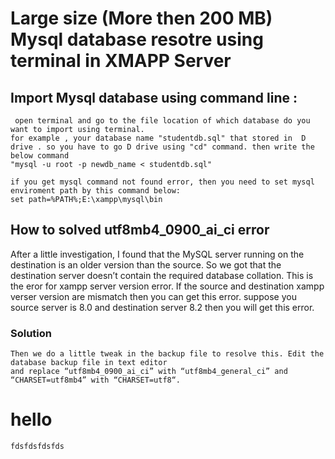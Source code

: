 # Large size (More then 200 MB)  Mysql database resotre using terminal in XMAPP Server

## Import Mysql database using command line :
```
 open terminal and go to the file location of which database do you want to import using terminal.
for example , your database name "studentdb.sql" that stored in  D drive . so you have to go D drive using "cd" command. then write the below command
"mysql -u root -p newdb_name < studentdb.sql"

if you get mysql command not found error, then you need to set mysql enviroment path by this command below:
set path=%PATH%;E:\xampp\mysql\bin
```

## How to solved utf8mb4_0900_ai_ci error

After a little investigation, I found that the MySQL server running on the destination is an older version 
than the source. So we got that the destination server doesn’t contain the required database collation.
This is the eror for xampp server version error. If the source and destination xampp verser version
are mismatch then you can get this error. suppose you source server is 8.0 and destination server 8.2
then you will get this error.

### Solution
```
Then we do a little tweak in the backup file to resolve this. Edit the database backup file in text editor
and replace “utf8mb4_0900_ai_ci” with “utf8mb4_general_ci” and “CHARSET=utf8mb4” with “CHARSET=utf8“.
```

# hello 
```
fdsfdsfdsfds
 


